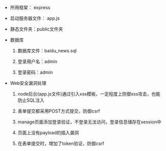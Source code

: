 - 所用框架： express

- 启动服务器文件： app.js

- 静态文件夹：public文件夹

- 数据库
	

	1. 数据库文件：baidu_news.sql

 	2. 登录用户名：admin

	3. 登录密码：admin

- Web安全漏洞处理
	
	1. node后台(app.js文件)通过引入xss模板，一定程度上防御xss攻击，也能防止SQL注入
	
	2. 表单提交都采用POST方式提交，防御csrf
	
	3. manage页面添加登录验证，不登录无法访问，登录信息储存在session中
	
	4. 页面上没有payload的插入漏洞

	5. 在表单提交时，增加了token验证，防御csrf